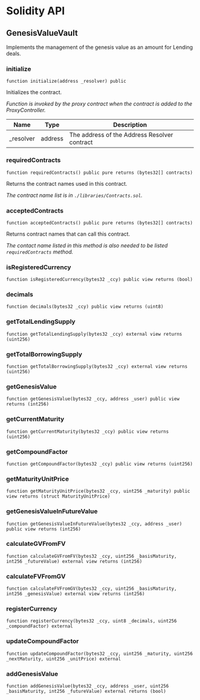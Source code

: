 # Solidity API

## GenesisValueVault

Implements the management of the genesis value as an amount for Lending deals.

### initialize

```solidity
function initialize(address _resolver) public
```

Initializes the contract.

_Function is invoked by the proxy contract when the contract is added to the ProxyController._

| Name | Type | Description |
| ---- | ---- | ----------- |
| _resolver | address | The address of the Address Resolver contract |

### requiredContracts

```solidity
function requiredContracts() public pure returns (bytes32[] contracts)
```

Returns the contract names used in this contract.

_The contract name list is in `./libraries/Contracts.sol`._

### acceptedContracts

```solidity
function acceptedContracts() public pure returns (bytes32[] contracts)
```

Returns contract names that can call this contract.

_The contact name listed in this method is also needed to be listed `requiredContracts` method._

### isRegisteredCurrency

```solidity
function isRegisteredCurrency(bytes32 _ccy) public view returns (bool)
```

### decimals

```solidity
function decimals(bytes32 _ccy) public view returns (uint8)
```

### getTotalLendingSupply

```solidity
function getTotalLendingSupply(bytes32 _ccy) external view returns (uint256)
```

### getTotalBorrowingSupply

```solidity
function getTotalBorrowingSupply(bytes32 _ccy) external view returns (uint256)
```

### getGenesisValue

```solidity
function getGenesisValue(bytes32 _ccy, address _user) public view returns (int256)
```

### getCurrentMaturity

```solidity
function getCurrentMaturity(bytes32 _ccy) public view returns (uint256)
```

### getCompoundFactor

```solidity
function getCompoundFactor(bytes32 _ccy) public view returns (uint256)
```

### getMaturityUnitPrice

```solidity
function getMaturityUnitPrice(bytes32 _ccy, uint256 _maturity) public view returns (struct MaturityUnitPrice)
```

### getGenesisValueInFutureValue

```solidity
function getGenesisValueInFutureValue(bytes32 _ccy, address _user) public view returns (int256)
```

### calculateGVFromFV

```solidity
function calculateGVFromFV(bytes32 _ccy, uint256 _basisMaturity, int256 _futureValue) external view returns (int256)
```

### calculateFVFromGV

```solidity
function calculateFVFromGV(bytes32 _ccy, uint256 _basisMaturity, int256 _genesisValue) external view returns (int256)
```

### registerCurrency

```solidity
function registerCurrency(bytes32 _ccy, uint8 _decimals, uint256 _compoundFactor) external
```

### updateCompoundFactor

```solidity
function updateCompoundFactor(bytes32 _ccy, uint256 _maturity, uint256 _nextMaturity, uint256 _unitPrice) external
```

### addGenesisValue

```solidity
function addGenesisValue(bytes32 _ccy, address _user, uint256 _basisMaturity, int256 _futureValue) external returns (bool)
```

